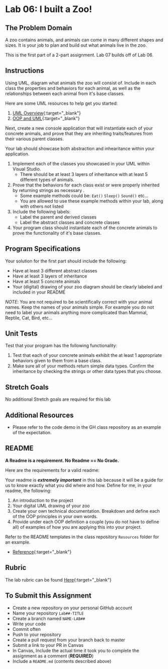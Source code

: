 # Lab 06: I built a Zoo!

## The Problem Domain
A zoo contains animals, and animals can come in many different shapes and sizes. It is your job to plan and build out what animals live in the zoo. 

This is the first part of a 2-part assignment. Lab 07 builds off of Lab 06.

## Instructions 

Using UML, diagram what animals the zoo will consist of. Include in each class the properties and behaviors for each animal, as well as the relationships between each animal from it's base classes. 

Here are some UML resources to help get you started:

1. [UML Overview](https://www.tutorialspoint.com/uml/uml_overview.htm){:target="_blank"}
1. [OOP and UML](https://www.codeproject.com/articles/618/oop-and-uml){:target="_blank"}

Next, create a new console application that will instantiate each of your concrete animals, and prove that they are inheriting traits/features from their various parent classes.

Your lab should showcase both abstraction and inhearitance within your application. 

1. Implement each of the classes you showcased in your UML within Visual Studio.
	- There should be at least 3 layers of inheritance with at least 5 different types of animals. 
1. Prove that the behaviors for each class exist or were properly inherited by returning strings as necessary .
	- Some example methods could be: `Eat()` `Sleep()` `Sound()` etc... 
	- You are allowed to use these example methods within your lab, along with others not listed
1. Include the following labels:
	- Label the parent and derived classes
	- Label the abstract classes and concrete classes
1. Your program class should instantiate each of the concrete animals to prove the functionality of it's base classes. 


## Program Specifications

Your solution for the first part should include the following:
- Have at least 3 different abstract classes
- Have at least 3 layers of inheritance
- Have at least 5 concrete animals
- Your (digital) drawing of your zoo diagram should be clearly labeled and included in your README

*NOTE*: You are not required to be scientifically correct with your animal names. Keep the names of your animals simple. For example you do not need to label your animals anything more complicated than Mammal, Reptile, Cat, Bird, etc...

## Unit Tests
Test that your program has the following functionality: 
1. Test that each of your concrete animals exhibit the at least 1 appropriate behaviors given to them from a base class.
2. Make sure all of your methods return simple data types. Confirm the inheritance by checking the strings or other data types that you choose. 

## Stretch Goals
No additional Stretch goals are required for this lab

## Additional Resources
- Please refer to the code demo in the GH class repository as an example of the expectation. 

## README
**A Readme is a requirement. No Readme == No Grade.** 

Here are the requirements for a valid readme: 

Your readme is ***extremely important*** in this lab because it will be a guide for us to know 
exactly what you did where and how. Define for me, in your readme, the following:
1. An introduction to the project
1. Your digital UML drawing of your zoo
1. Create your own technical documentation. Breakdown and define each of the OOP principles in your own words.
1. Provide under each OOP definition a couple (you do not have to define all) of examples of how you 
are applying this into your project.

Refer to the README templates in the class repository `Resources` folder for an example. 
- [Reference](https://github.com/noffle/art-of-readme){:target="_blank"}

## Rubric
The lab rubric can be found [Here](../../Resources/rubric){:target="_blank"} 

## To Submit this Assignment
- Create a new repository on your personal GitHub account
- Name your repository `Lab##-TITLE`
- Create a branch named `NAME-LAB##`
- Write your code
- Commit often
- Push to your repository
- Create a pull request from your branch back to master
- Submit a link to your PR in Canvas
- In Canvas, Include the actual time it took you to complete the assignment as a comment (**REQUIRED**)
- Include a `README.md` (contents described above)